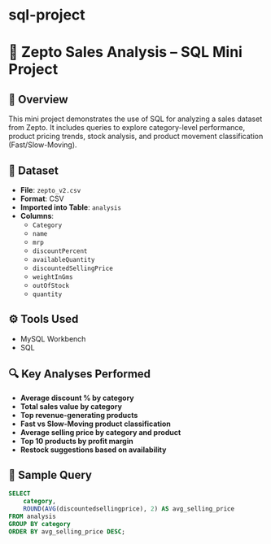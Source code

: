 # sql-project
# 🧮 Zepto Sales Analysis – SQL Mini Project

## 📌 Overview
This mini project demonstrates the use of SQL for analyzing a sales dataset from Zepto. It includes queries to explore category-level performance, product pricing trends, stock analysis, and product movement classification (Fast/Slow-Moving).

## 📁 Dataset
- **File**: `zepto_v2.csv`
- **Format**: CSV
- **Imported into Table**: `analysis`
- **Columns**:
  - `Category`
  - `name`
  - `mrp`
  - `discountPercent`
  - `availableQuantity`
  - `discountedSellingPrice`
  - `weightInGms`
  - `outOfStock`
  - `quantity`

## ⚙️ Tools Used
- MySQL Workbench
- SQL

## 🔍 Key Analyses Performed
- **Average discount % by category**
- **Total sales value by category**
- **Top revenue-generating products**
- **Fast vs Slow-Moving product classification**
- **Average selling price by category and product**
- **Top 10 products by profit margin**
- **Restock suggestions based on availability**

## 🧠 Sample Query
```sql
SELECT 
    category,
    ROUND(AVG(discountedsellingprice), 2) AS avg_selling_price
FROM analysis
GROUP BY category
ORDER BY avg_selling_price DESC;
